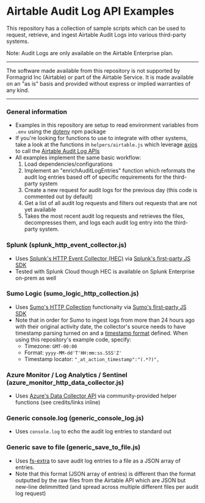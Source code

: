 # Airtable Audit Log API Examples

This repository has a collection of sample scripts which can be used to request, retrieve, and ingest Airtable Audit Logs into various third-party systems.

Note: Audit Logs are only available on the Airtable Enterprise plan.

---

The software made available from this repository is not supported by Formagrid Inc (Airtable) or part of the Airtable Service. It is made available on an "as is" basis and provided without express or implied warranties of any kind.

---

### General information
- Examples in this repository are setup to read environment variables from `.env` using the [dotenv](https://www.npmjs.com/package/dotenv) npm package
- If you're looking for functions to use to integrate with other systems, take a look at the functions in `helpers/airtable.js` which leverage [axios](https://www.npmjs.com/package/axios) to call the [Airtable Audit Log APIs](https://airtable.com/api/enterprise)
- All examples implement the same basic workflow:
  1. Load dependencies/configurations
  2. Implement an "enrichAuditLogEntries" function which reformats the audit log entries based off of specific requirements for the third-party system
  3. Create a new request for audit logs for the previous day (this code is commented out by default)
  4. Get a list of all audit log requests and filters out requests that are not yet available
  5. Takes the most recent audit log requests and retrieves the files, decompresses them, and logs each audit log entry into the third-party system.

### Splunk (splunk_http_event_collector.js)
- Uses [Splunk's HTTP Event Collector (HEC)](https://docs.splunk.com/Documentation/Splunk/latest/Data/UsetheHTTPEventCollector) via [Splunk's first-party JS SDK](https://github.com/splunk/splunk-javascript-logging)
- Tested with Splunk Cloud though HEC is available on Splunk Enterprise on-prem as well

### Sumo Logic (sumo_logic_http_collection.js)
- Uses [Sumo's HTTP Collection](https://help.sumologic.com/03Send-Data/Sources/02Sources-for-Hosted-Collectors/HTTP-Source) functionaity via [Sumo's first-party JS SDK](https://github.com/SumoLogic/js-sumo-logger)
- Note that in order for Sumo to ingest logs from more than 24 hours ago with their original activity date, the collector's source needs to have timestamp parsing turned on and a [timestamp format](https://help.sumologic.com/03Send-Data/Sources/04Reference-Information-for-Sources/Timestamps%2C-Time-Zones%2C-Time-Ranges%2C-and-Date-Formats) defined. When using this repository's example code, specify:
  - Timezone: `GMT-00:00`
  - Format: `yyyy-MM-dd'T'HH:mm:ss.SSS'Z'`
  - Timestamp locator: `"_at_action_timestamp":"(.*?)",`

### Azure Monitor / Log Analytics / Sentinel (azure_monitor_http_data_collector.js)
- Uses [Azure's Data Collector API](https://docs.microsoft.com/en-us/azure/azure-monitor/logs/data-collector-api) via community-provided helper functions (see credits/links inline)

### Generic console.log (generic_console_log.js)
- Uses `console.log` to echo the audit log entries to standard out

### Generic save to file (generic_save_to_file.js)
- Uses [fs-extra](https://www.npmjs.com/package/fs-extra) to save audit log entries to a file as a JSON array of entries. 
- Note that this format (JSON array of entries) is different than the format outputted by the raw files from the Airtable API which are JSON but new-line delimmitted (and spread across multiple different files per audit log request)